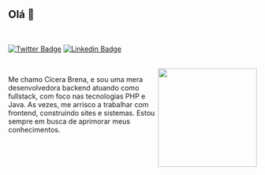 
## Olá 👋

<br>

[![Twitter Badge](https://img.shields.io/badge/-twitter-%231DA1F2?style=for-the-badge&logo=twitter&logoColor=white)](https://twitter.com/cbbrens)
[![Linkedin Badge](https://img.shields.io/badge/-linkedin-%230077B5?style=for-the-badge&logo=linkedin&logoColor=white)](https://www.linkedin.com/in/cicerabrens/)

<br>

<img align="right" width="200px" src="https://i2.wp.com/allhtaccess.info/wp-content/uploads/2018/03/programming.gif?fit=1281%2C716&ssl=1">

<p>Me chamo Cícera Brena, e sou uma mera desenvolvedora backend atuando como fullstack, com foco nas tecnologias PHP e Java. As vezes, me arrisco a trabalhar com frontend, construindo sites e sistemas. Estou sempre em busca de aprimorar meus conhecimentos.
</p>